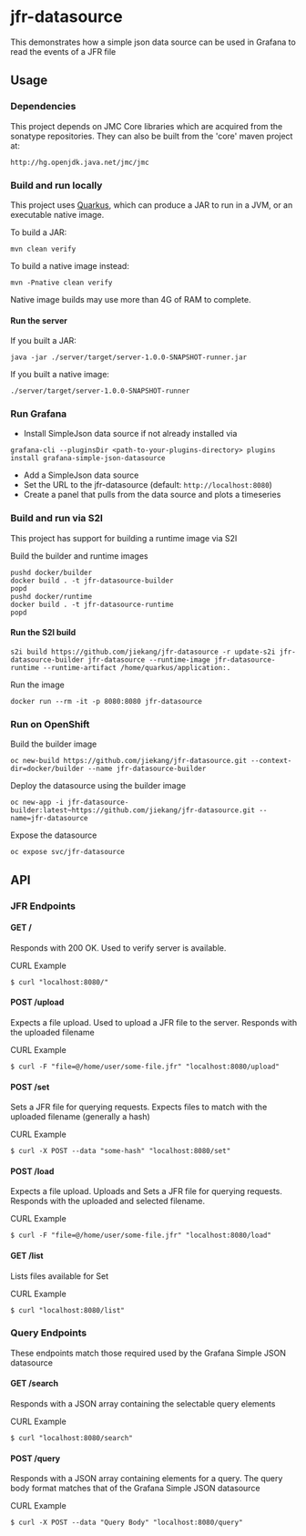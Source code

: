 # jfr-datasource

This demonstrates how a simple json data source can be used in Grafana to read the events of a JFR file

## Usage

### Dependencies

This project depends on JMC Core libraries which are acquired from the sonatype repositories. They can also be built from the 'core' maven project at:
```
http://hg.openjdk.java.net/jmc/jmc
```

### Build and run locally

This project uses [Quarkus](https://quarkus.io), which can produce a JAR to run in a JVM, or an executable native image.

To build a JAR:
```
mvn clean verify
```
To build a native image instead:
```
mvn -Pnative clean verify
```
Native image builds may use more than 4G of RAM to complete.

#### Run the server

If you built a JAR:
```
java -jar ./server/target/server-1.0.0-SNAPSHOT-runner.jar
```
If you built a native image:
```
./server/target/server-1.0.0-SNAPSHOT-runner
```

### Run Grafana

- Install SimpleJson data source if not already installed via
```
grafana-cli --pluginsDir <path-to-your-plugins-directory> plugins install grafana-simple-json-datasource
```
- Add a SimpleJson data source
- Set the URL to the jfr-datasource (default: `http://localhost:8080`)
- Create a panel that pulls from the data source and plots a timeseries


### Build and run via S2I

This project has support for building a runtime image via S2I

Build the builder and runtime images
```
pushd docker/builder
docker build . -t jfr-datasource-builder
popd
pushd docker/runtime
docker build . -t jfr-datasource-runtime
popd
```

#### Run the S2I build
```
s2i build https://github.com/jiekang/jfr-datasource -r update-s2i jfr-datasource-builder jfr-datasource --runtime-image jfr-datasource-runtime --runtime-artifact /home/quarkus/application:.
```

Run the image
```
docker run --rm -it -p 8080:8080 jfr-datasource
```

### Run on OpenShift

Build the builder image
```
oc new-build https://github.com/jiekang/jfr-datasource.git --context-dir=docker/builder --name jfr-datasource-builder
```

Deploy the datasource using the builder image
```
oc new-app -i jfr-datasource-builder:latest~https://github.com/jiekang/jfr-datasource.git --name=jfr-datasource
```

Expose the datasource
```
oc expose svc/jfr-datasource
```

## API

### JFR Endpoints

#### GET /

Responds with 200 OK. Used to verify server is available.

CURL Example
```
$ curl "localhost:8080/"
```

#### POST /upload

Expects a file upload. Used to upload a JFR file to the server. Responds with the uploaded filename

CURL Example
```
$ curl -F "file=@/home/user/some-file.jfr" "localhost:8080/upload"
```

#### POST /set

Sets a JFR file for querying requests. Expects files to match with the uploaded filename (generally a hash)

CURL Example
```
$ curl -X POST --data "some-hash" "localhost:8080/set"
```

#### POST /load

Expects a file upload. Uploads and Sets a JFR file for querying requests. Responds with the uploaded and selected filename.

CURL Example
```
$ curl -F "file=@/home/user/some-file.jfr" "localhost:8080/load"
```

#### GET /list

Lists files available for Set

CURL Example
```
$ curl "localhost:8080/list"
```

### Query Endpoints

These endpoints match those required used by the Grafana Simple JSON datasource

#### GET /search

Responds with a JSON array containing the selectable query elements

CURL Example
```
$ curl "localhost:8080/search"
```

#### POST /query

Responds with a JSON array containing elements for a query. The query body format matches that of the Grafana Simple JSON datasource

CURL Example
```
$ curl -X POST --data "Query Body" "localhost:8080/query"
```
